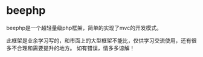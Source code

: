 # beephp

   beephp是一个超轻量级php框架，简单的实现了mvc的开发模式。

   此框架是业余学习写的，和市面上的大型框架不能比，仅供学习交流使用，还有很多不合理和需要提升的地方。
如有错误，情多多谅解！

